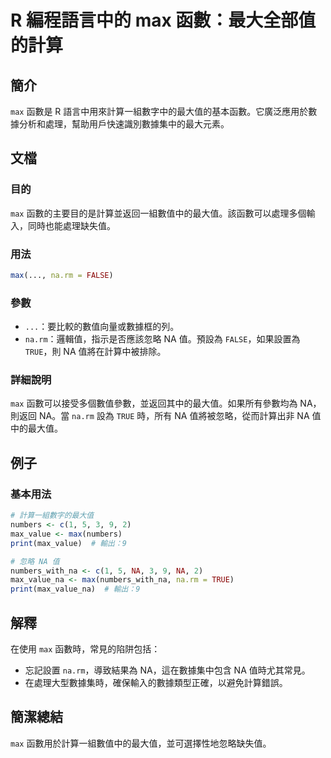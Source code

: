 <!--
Meta Description: # R 編程語言中的 max 函數：最大全部值的計算 ## 簡介 `max` 函數是 R 語言中用來計算一組數字中的最大值的基本函數。它廣泛應用於數據分析和處理，幫助用戶快速識別數據集中的最大元素。 ## 文檔 ### 目的 `max` 函數的主要目的是計算並返回一組數值中的最大值。該函數可以處理多...
Meta Keywords: max, true, false, numbers, max_value
-->

# R 編程語言中的 max 函數：最大全部值的計算

## 簡介
`max` 函數是 R 語言中用來計算一組數字中的最大值的基本函數。它廣泛應用於數據分析和處理，幫助用戶快速識別數據集中的最大元素。

## 文檔
### 目的
`max` 函數的主要目的是計算並返回一組數值中的最大值。該函數可以處理多個輸入，同時也能處理缺失值。

### 用法
```R
max(..., na.rm = FALSE)
```

### 參數
- `...`：要比較的數值向量或數據框的列。
- `na.rm`：邏輯值，指示是否應該忽略 NA 值。預設為 `FALSE`，如果設置為 `TRUE`，則 NA 值將在計算中被排除。

### 詳細說明
`max` 函數可以接受多個數值參數，並返回其中的最大值。如果所有參數均為 NA，則返回 NA。當 `na.rm` 設為 `TRUE` 時，所有 NA 值將被忽略，從而計算出非 NA 值中的最大值。

## 例子
### 基本用法
```R
# 計算一組數字的最大值
numbers <- c(1, 5, 3, 9, 2)
max_value <- max(numbers)
print(max_value)  # 輸出：9

# 忽略 NA 值
numbers_with_na <- c(1, 5, NA, 3, 9, NA, 2)
max_value_na <- max(numbers_with_na, na.rm = TRUE)
print(max_value_na)  # 輸出：9
```

## 解釋
在使用 `max` 函數時，常見的陷阱包括：
- 忘記設置 `na.rm`，導致結果為 NA，這在數據集中包含 NA 值時尤其常見。
- 在處理大型數據集時，確保輸入的數據類型正確，以避免計算錯誤。

## 簡潔總結
`max` 函數用於計算一組數值中的最大值，並可選擇性地忽略缺失值。